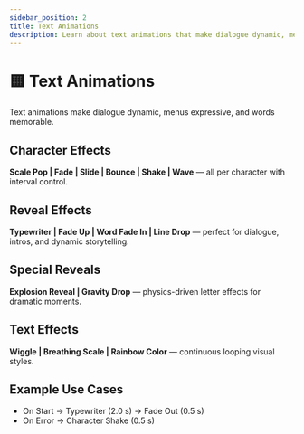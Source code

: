 ```yaml
---
sidebar_position: 2
title: Text Animations
description: Learn about text animations that make dialogue dynamic, menus expressive, and words memorable.
---
```


# 🟨 Text Animations

Text animations make dialogue dynamic, menus expressive, and words memorable.

## Character Effects
**Scale Pop | Fade | Slide | Bounce | Shake | Wave** — all per character with interval control.

## Reveal Effects
**Typewriter | Fade Up | Word Fade In | Line Drop** — perfect for dialogue, intros, and dynamic storytelling.

## Special Reveals
**Explosion Reveal | Gravity Drop** — physics-driven letter effects for dramatic moments.

## Text Effects
**Wiggle | Breathing Scale | Rainbow Color** — continuous looping visual styles.

## Example Use Cases
- On Start → Typewriter (2.0 s) → Fade Out (0.5 s)
- On Error → Character Shake (0.5 s)

<!-- ![\1](\2) -->
